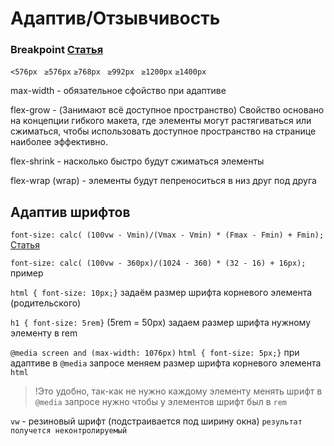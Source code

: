 # Адаптив/Отзывчивость
 ### Breakpoint [Статья](https://getbootstrap.com/docs/5.3/layout/breakpoints/)
`<576px` ` ≥576px` `≥768px` ` ≥992px` ` ≥1200px` `≥1400px`   

max-width - обязательное сфойство при адаптиве

flex-grow - (Занимают всё доступное пространство)  Свойство основано на концепции гибкого макета, где элементы могут растягиваться или сжиматься, чтобы использовать доступное пространство на странице наиболее эффективно.

flex-shrink - насколько быстро будут сжиматься элементы

flex-wrap (wrap) - элементы будут пепреноситься в низ друг под друга

## Адаптив шрифтов

`font-size: calc( (100vw - Vmin)/(Vmax - Vmin) * (Fmax - Fmin) + Fmin);` [Статья](https://habr.com/ru/articles/310186/)

`font-size: calc( (100vw - 360px)/(1024 - 360) * (32 - 16) + 16px);` пример

 `html { font-size: 10px;}` задаём размер шрифта корневого элемента (родительского)

 `h1 { font-size: 5rem}` (5rem = 50px) задаем размер шрифта нужному элементу в rem

  `@media screen and (max-width: 1076px)` `html { font-size: 5px;}` при адаптиве в `@media` запросе меняем размер шрифта корневого элемента `html`
> !Это удобно, так-как не нужно каждому элементу менять шрифт в `@media` запросе нужно чтобы у элементов шрифт был в `rem`

`vw` - резиновый шрифт (подстраивается под ширину окна)  `результат получется неконтролируемый`  